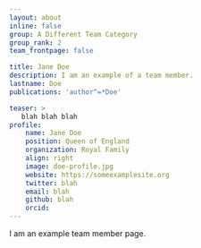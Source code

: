 ```yaml
---
layout: about
inline: false
group: A Different Team Category
group_rank: 2
team_frontpage: false

title: Jane Doe
description: I am an example of a team member.
lastname: Doe
publications: 'author^=*Doe'

teaser: >
   blah blah blah
profile:
    name: Jane Doe
    position: Queen of England
    organization: Royal Family 
    align: right
    image: doe-profile.jpg
    website: https://someexamplesite.org
    twitter: blah
    email: blah
    github: blah
    orcid: 
---
```


I am an example team member page.
